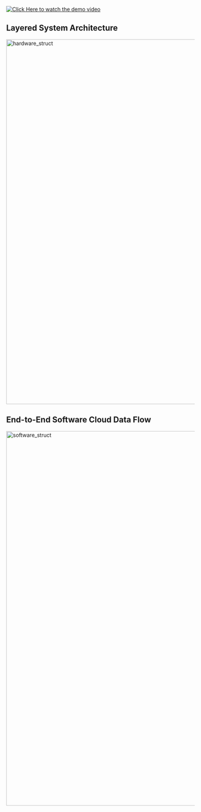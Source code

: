 [![Click Here to watch the demo video](https://img.youtube.com/vi/3u4y4tRerwo/maxresdefault.jpg)](https://youtu.be/3u4y4tRerwo)

## Layered System Architecture
<img width="1704" height="974" alt="hardware_struct" src="https://github.com/user-attachments/assets/3e768872-c0c5-457a-8174-9b2a873b2ca1" />

## End-to-End Software Cloud Data Flow
<img width="1602" height="1000" alt="software_struct" src="https://github.com/user-attachments/assets/ce9d3386-34a1-4783-bc78-4ed8748f36aa" />
